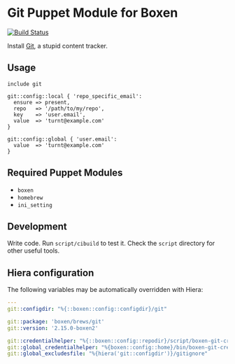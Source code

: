 # Git Puppet Module for Boxen

[![Build Status](https://travis-ci.org/boxen/puppet-git.svg)](https://travis-ci.org/boxen/puppet-git)

Install [Git](http://git-scm.com), a stupid content tracker.

## Usage

```puppet
include git

git::config::local { 'repo_specific_email':
  ensure => present,
  repo   => '/path/to/my/repo',
  key    => 'user.email',
  value  => 'turnt@example.com'
}

git::config::global { 'user.email':
  value  => 'turnt@example.com'
}
```

## Required Puppet Modules

* `boxen`
* `homebrew`
* `ini_setting`

## Development

Write code. Run `script/cibuild` to test it. Check the `script`
directory for other useful tools.

## Hiera configuration

The following variables may be automatically overridden with Hiera:

```yaml
---
git::configdir: "%{::boxen::config::configdir}/git"

git::package: 'boxen/brews/git'
git::version: '2.15.0-boxen2'

git::credentialhelper: "%{::boxen::config::repodir}/script/boxen-git-credential"
git::global_credentialhelper: "%{boxen::config::home}/bin/boxen-git-credential"
git::global_excludesfile: "%{hiera('git::configdir')}/gitignore"
```

